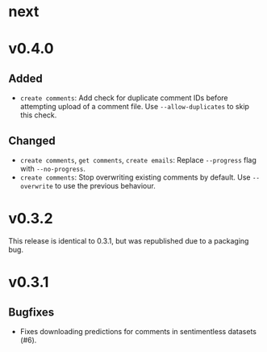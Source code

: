 # next

# v0.4.0

## Added
- `create comments`: Add check for duplicate comment IDs before attempting upload of a comment file. Use `--allow-duplicates` to skip this check.

## Changed
- `create comments`, `get comments`, `create emails`: Replace `--progress` flag with `--no-progress`.
- `create comments`: Stop overwriting existing comments by default. Use `--overwrite` to use the previous behaviour.

# v0.3.2

This release is identical to 0.3.1, but was republished due to a packaging bug.

# v0.3.1

## Bugfixes

- Fixes downloading predictions for comments in sentimentless datasets (#6).
